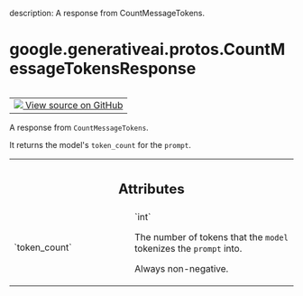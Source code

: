 description: A response from CountMessageTokens.

<div itemscope itemtype="http://developers.google.com/ReferenceObject">
<meta itemprop="name" content="google.generativeai.protos.CountMessageTokensResponse" />
<meta itemprop="path" content="Stable" />
</div>

# google.generativeai.protos.CountMessageTokensResponse

<!-- Insert buttons and diff -->

<table class="tfo-notebook-buttons tfo-api nocontent" align="left">
<td>
  <a target="_blank" href="https://github.com/googleapis/google-cloud-python/tree/main/packages/google-ai-generativelanguage/google/ai/generativelanguage_v1beta/types/discuss_service.py#L337-L353">
    <img src="https://www.tensorflow.org/images/GitHub-Mark-32px.png" />
    View source on GitHub
  </a>
</td>
</table>



A response from ``CountMessageTokens``.

<!-- Placeholder for "Used in" -->

It returns the model's ``token_count`` for the ``prompt``.



<!-- Tabular view -->
 <table class="responsive fixed orange">
<colgroup><col width="214px"><col></colgroup>
<tr><th colspan="2"><h2 class="add-link">Attributes</h2></th></tr>

<tr>
<td>
`token_count`<a id="token_count"></a>
</td>
<td>
`int`

The number of tokens that the ``model`` tokenizes the
``prompt`` into.

Always non-negative.
</td>
</tr>
</table>



